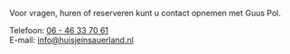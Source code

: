 
Voor vragen, huren of reserveren kunt u contact opnemen met Guus Pol.


Telefoon: [06 - 46 33 70 61](tel:+31646337061)  
E-mail: [info@huisjeinsauerland.nl](mailto:info@huisjeinsauerland.nl)
